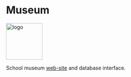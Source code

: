 # Museum
<a href="link-to-website" target="_blank" rel="noreferrer"> <img src="https://i.imgur.com/HD3NPP6.png" alt="logo" width="100" height="100"/> </a>

School museum [web-site]("link-to-website") and database interface.